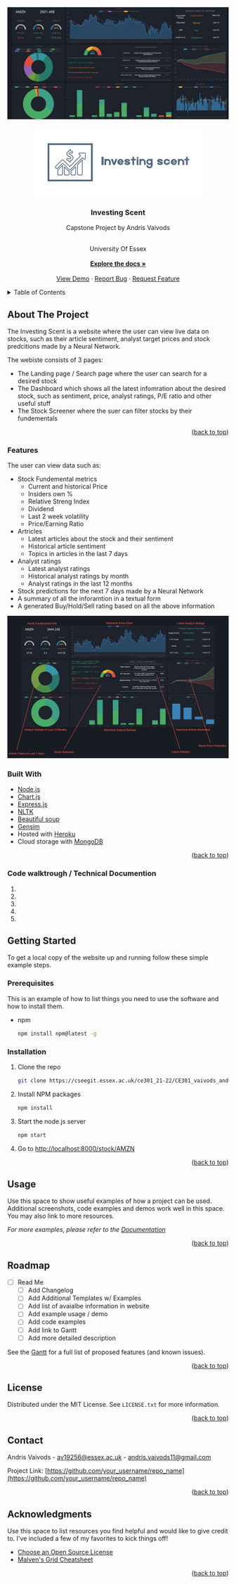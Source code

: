 

<div id="top" align="center">
<img src="images/screenshot.png" alt="Project Image">
</div>



<br />
<div align="center">
  <a href="https://github.com/othneildrew/Best-README-Template">
    <img src="images/logo.png">
  </a>

  <h3 align="center">Investing Scent </h3>

  <p align="center">
    Capstone Project by Andris Vaivods
      <p align="center">
    <br />
    University Of Essex
    <br />
    <br />
    <a href="https://cseegit.essex.ac.uk/ce301_21-22/CE301_vaivods_andris_j"><strong>Explore the docs »</strong></a>
    <br />
    <br />
    <a href="">View Demo</a>
    ·
    <a href="">Report Bug</a>
    ·
    <a href="">Request Feature</a>
  </p>
</div>



<!-- TABLE OF CONTENTS -->
<details>
  <summary>Table of Contents</summary>
  <ol>
    <li>
      <a href="#about-the-project">About The Project</a>
      <ul>
      <li><a href="#features">Features</a></li>
        <li><a href="#built-with">Built With</a></li>
      </ul>
    </li>
    <li>
      <a href="#getting-started">Getting Started</a>
      <ul>
        <li><a href="#prerequisites">Prerequisites</a></li>
        <li><a href="#installation">Installation</a></li>
      </ul>
    </li>
    <li><a href="#usage">Usage</a></li>
    <li><a href="#roadmap">Roadmap</a></li>
    <li><a href="#license">License</a></li>
    <li><a href="#contact">Contact</a></li>
    <li><a href="#acknowledgments">Acknowledgments</a></li>
  </ol>
</details>



<!-- ABOUT THE PROJECT -->
## About The Project

The Investing Scent is a website where the user can view live data on stocks, such as their article sentiment, analyst target prices and stock predcitions made by a Neural Network.


The webiste consists of 3 pages:
* The Landing page / Search page where the user can search for a desired stock
* The Dashboard which shows all the latest infomration about the desired stock, such as sentiment, price, analyst ratings, P/E ratio and other useful stuff
* The Stock Screener where the suer can filter stocks by their fundementals


<p align="right">(<a href="#top">back to top</a>)</p>

### Features

The user can view data such as:

* Stock Fundemental metrics
	*  Current and historical Price
	* Insiders own %
	* Relative Streng Index
	* Dividend
	* Last 2 week volatility
	* Price/Earning Ratio
* Artricles
	* Latest articles about the stock and their sentiment
	* Historical article sentiment
	* Topics in articles in the last 7 days
* Analyst ratings
	* Latest analyst ratings
	* Historical analyst ratings by month
	* Analyst ratings in the last 12 months
*  Stock predictions for the next 7 days made by a Neural Network
* A summary of all the inforamtion in a textual form
* A generated Buy/Hold/Sell rating based on all the above information


<div id="image" align="center">
<img src="images/screenshot2.png" alt="Project Image">
</div>




### Built With


* [Node.js](https://nodejs.org/en/)
* [Chart.js](https://www.chartjs.org/)
* [Express.js](https://expressjs.com/)
* [NLTK](https://www.nltk.org/)
* [Beautiful soup](https://www.crummy.com/software/BeautifulSoup/bs4/doc/)
* [Gensim](https://radimrehurek.com/gensim/)
* Hosted with [Heroku](https://www.heroku.com/)
* Cloud storage with [MongoDB]()

<p align="right">(<a href="#top">back to top</a>)</p>


### Code walktrough / Technical Documention

1.
2.
3.
4.
5.



<!-- GETTING STARTED -->
## Getting Started

To get a local copy of the website up and running follow these simple example steps.

### Prerequisites

This is an example of how to list things you need to use the software and how to install them.
* npm
  ```sh
  npm install npm@latest -g
  ```

### Installation



1. Clone the repo
   ```sh
   git clone https://cseegit.essex.ac.uk/ce301_21-22/CE301_vaivods_andris_j.git
   ```
2. Install NPM packages
   ```sh
   npm install
   ```
3. Start the node.js server
   ```js
   npm start
   ```
 4.  Go to [http://localhost:8000/stock/AMZN](http://localhost:8000/stock/AMZN)

<p align="right">(<a href="#top">back to top</a>)</p>



<!-- USAGE EXAMPLES -->
## Usage


Use this space to show useful examples of how a project can be used. Additional screenshots, code examples and demos work well in this space. You may also link to more resources.

_For more examples, please refer to the [Documentation](https://example.com)_

<p align="right">(<a href="#top">back to top</a>)</p>



<!-- ROADMAP -->
## Roadmap
- [ ] Read Me
	- [ ] Add Changelog
	- [ ] Add Additional Templates w/ Examples
	- [ ] Add list of avaialbe information in website
	- [ ] Add example usage / demo
	- [ ] Add code examples
	- [ ] Add link to Gantt
	- [ ] Add more detailed description

See the [Gantt](https://example.com) for a full list of proposed features (and known issues).

<p align="right">(<a href="#top">back to top</a>)</p>



<!-- LICENSE -->
## License

Distributed under the MIT License. See `LICENSE.txt` for more information.

<p align="right">(<a href="#top">back to top</a>)</p>



<!-- CONTACT -->
## Contact

Andris Vaivods -  av19256@essex.ac.uk - andris.vaivods11@gmail.com

Project Link: [https://github.com/your_username/repo_name](https://github.com/your_username/repo_name)

<p align="right">(<a href="#top">back to top</a>)</p>



<!-- ACKNOWLEDGMENTS -->
## Acknowledgments

Use this space to list resources you find helpful and would like to give credit to. I've included a few of my favorites to kick things off!

* [Choose an Open Source License](https://choosealicense.com)
* [Malven's Grid Cheatsheet](https://grid.malven.co/)


<p align="right">(<a href="#top">back to top</a>)</p>




